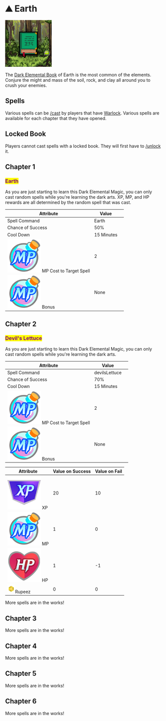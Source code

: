 # ⛰ Earth

![Earth Book #17284](../../.gitbook/assets/17284.png)

The [Dark Elemental Book](./) of Earth is the most common of the elements. Conjure the might and mass of the soil, rock, and clay all around you to crush your enemies.&#x20;

## Spells

Various spells can be [/cast](../../discord-bot/cast.md) by players that have [Warlock](../villains/warlocks/). Various spells are available for each chapter that they have opened.

## Locked Book

Players cannot cast spells with a locked book. They will first have to [/unlock](../../discord-bot/unlock.md) it.

## Chapter 1

### <mark style="color:purple;">Earth</mark>

As you are just starting to learn this Dark Elemental Magic, you can only cast random spells while you're learning the dark arts. XP, MP, and HP rewards are all determined by the random spell that was cast.

<table><thead><tr><th>Attribute</th><th>Value</th><th data-hidden></th></tr></thead><tbody><tr><td>Spell Command</td><td>Earth</td><td></td></tr><tr><td>Chance of Success</td><td>50%</td><td></td></tr><tr><td>Cool Down</td><td>15 Minutes</td><td></td></tr><tr><td><img src="../../.gitbook/assets/MP-Discord.png" alt="" data-size="line"> MP Cost to Target Spell</td><td>2</td><td></td></tr><tr><td><img src="../../.gitbook/assets/MP-Discord.png" alt="" data-size="line"> Bonus</td><td>None</td><td></td></tr></tbody></table>

## Chapter 2

### <mark style="color:purple;">Devil's Lettuce</mark>

As you are just starting to learn this Dark Elemental Magic, you can only cast random spells while you're learning the dark arts.

<table><thead><tr><th>Attribute</th><th>Value</th><th data-hidden></th></tr></thead><tbody><tr><td>Spell Command</td><td>devilsLettuce</td><td></td></tr><tr><td>Chance of Success</td><td>70%</td><td></td></tr><tr><td>Cool Down</td><td>15 Minutes</td><td></td></tr><tr><td><img src="../../.gitbook/assets/MP-Discord.png" alt="" data-size="line"> MP Cost to Target Spell</td><td>2</td><td></td></tr><tr><td><img src="../../.gitbook/assets/MP-Discord.png" alt="" data-size="line"> Bonus</td><td>None</td><td></td></tr></tbody></table>



| Attribute                                                                   | Value on Success | Value on Fail |
| --------------------------------------------------------------------------- | ---------------- | ------------- |
| <img src="../../.gitbook/assets/XP-Discord.png" alt="" data-size="line"> XP | 20               | 10            |
| <img src="../../.gitbook/assets/MP-Discord.png" alt="" data-size="line"> MP | 1                | 0             |
| <img src="../../.gitbook/assets/HP-discord.png" alt="" data-size="line"> HP | 1                | -1            |
| ![](../../.gitbook/assets/Rupeez-micro.png)Rupeez                           | 0                | 0             |

More spells are in the works!

## Chapter 3

More spells are in the works!

## Chapter 4

More spells are in the works!

## Chapter 5

More spells are in the works!

## Chapter 6

More spells are in the works!




